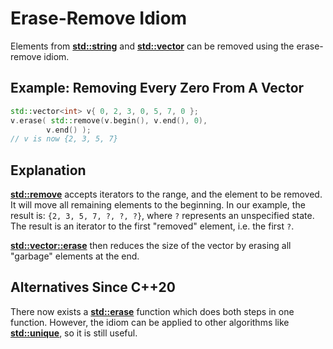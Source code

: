 # Erase-Remove Idiom

Elements from
**[std::string](https://en.cppreference.com/w/cpp/string/basic_string)**
and
**[std::vector](https://en.cppreference.com/w/cpp/container/vector)**
can be removed using the erase-remove idiom.

## Example: Removing Every Zero From A Vector
```cpp
std::vector<int> v{ 0, 2, 3, 0, 5, 7, 0 };
v.erase( std::remove(v.begin(), v.end(), 0),
        v.end() );
// v is now {2, 3, 5, 7}
```
## Explanation
**[std::remove](https://en.cppreference.com/w/cpp/algorithm/remove)**
accepts iterators to the range, and the element to be removed.
It will move all remaining elements to the beginning.
In our example, the result is: `{2, 3, 5, 7, ?, ?, ?}`, where `?` represents an unspecified state.
The result is an iterator to the first "removed" element, i.e. the first `?`.

**[std::vector::erase](https://en.cppreference.com/w/cpp/container/vector/erase)**
then reduces the size of the vector by erasing all "garbage" elements at the end.

## Alternatives Since C++20
There now exists a **[std::erase](https://en.cppreference.com/w/cpp/container/vector/erase2)**
function which does both steps in one function.
However, the idiom can be applied to other algorithms like
**[std::unique](https://en.cppreference.com/w/cpp/algorithm/unique)**, so it is still useful.